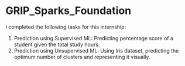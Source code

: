 # GRIP_Sparks_Foundation
I completed the following tasks for this internship:

1. Prediction using Supervised ML: Predicting percentage score of a student given the total study hours.
2. Prediction using Unsupervised ML: Using Iris dataset, predicting the optimum number of clusters and representing it visually.
